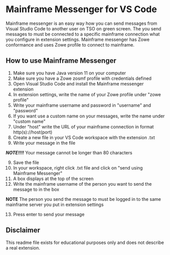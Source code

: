 # Mainframe Messenger for VS Code

Mainframe messenger is an easy way how you can send messages from Visual Studio Code to another user on TSO on green screen. The you send messages to must be connected to a specific mainframe connection what you configure in extension settings. Mainframe messenger has Zowe conformance and uses Zowe profile to connect to mainframe.

## How to use Mainframe Messenger

1. Make sure you have Java version 11 on your computer
2. Make sure you have a Zowe zosmf profile with credentials defined
3. Open Visual Studio Code and install the Mainframe messenger extension
4. In extension settings, write the name of your Zowe profile under "zowe profile"
5. Write your mainframe username and password in "username" and "password"
6. If you want use a custom name on your messages, write the name under "custom name"
7. Under "host" write the URL of your mainframe connection in format http(s)://host(port)
8. Create a new file in your VS Code workspace with the extension .txt
9. Write your message in the file 

***NOTE!!!!*** Your message cannot be longer than 80 characters

9. Save the file
10. In your workspace, right click .txt file and click on "send using Mainframe Messenger"
11. A box displays at the top of the screen
12. Write the mainframe username of the person you want to send the message to in the box

**NOTE** The person you send the message to must be logged in to the same mainframe server you put in extension settings

13. Press enter to send your message

## Disclaimer

This readme file exists for educational purposes only and does not describe a real extension.

